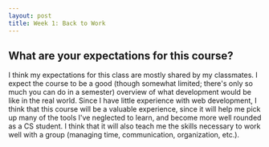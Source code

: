 ```yaml
---
layout: post
title: Week 1: Back to Work
---
```


## What are your expectations for this course?

I think my expectations for this class are mostly shared by my classmates. I
expect the course to be a good (though somewhat limited; there's only so much
you can do in a semester) overview of what development would be like in the
real world. Since I have little experience with web development, I think
that this course will be a valuable experience, since it will help me
pick up many of the tools I've neglected to learn, and become more well
rounded as a CS student. I think that it will also teach me the skills
necessary to work well with a group (managing time, communication, organization,
etc.).
